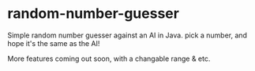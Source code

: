 # random-number-guesser
Simple random number guesser against an AI in Java. pick a number, and hope it's the same as the AI!

More features coming out soon, with a changable range & etc.
